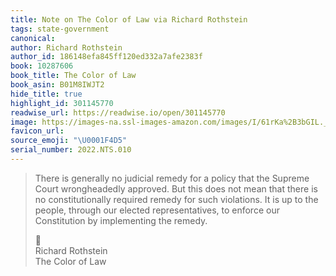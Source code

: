 ```yaml
---
title: Note on The Color of Law via Richard Rothstein
tags: state-government
canonical:
author: Richard Rothstein
author_id: 186148efa845ff120ed332a7afe2383f
book: 10287606
book_title: The Color of Law
book_asin: B01M8IWJT2
hide_title: true
highlight_id: 301145770
readwise_url: https://readwise.io/open/301145770
image: https://images-na.ssl-images-amazon.com/images/I/61rKa%2B3bGIL._SL200_.jpg
favicon_url:
source_emoji: "\U0001F4D5"
serial_number: 2022.NTS.010
---
```

> There is generally no judicial remedy for a policy that the Supreme Court wrongheadedly approved. But this does not mean that there is no constitutionally required remedy for such violations. It is up to the people, through our elected representatives, to enforce our Constitution by implementing the remedy.
> <div class="quoteback-footer"><div class="quoteback-avatar"><span class="mini-emoji"> 📕</span></div><div class="quoteback-metadata"><div class="metadata-inner"><span style="display:none">FROM:</span><div aria-label="Richard Rothstein" class="quoteback-author"> Richard Rothstein</div><div aria-label="The Color of Law" class="quoteback-title"> The Color of Law</div></div></div></div>
